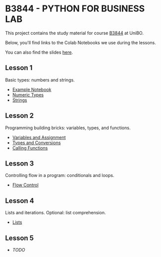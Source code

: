 # B3844 - PYTHON FOR BUSINESS LAB

This project contains the study material for course [B3844](https://www.unibo.it/it/didattica/insegnamenti/insegnamento/2023/498527) at UniBO.

Below, you'll find links to the Colab Notebooks we use during the lessons.

You can also find the slides [here](https://github.com/nusco/python-unibo/tree/main/slides).

## Lesson 1

Basic types: numbers and strings.

* [Example Notebook](https://colab.research.google.com/drive/1sn0WoCjkyXYWrlqDqVkBTkOabNrpvJpO?usp=sharing)
* [Numeric Types](https://colab.research.google.com/drive/1J60qwVDosBBzm68Y0_E9-lQoJEJ1Tcru?usp=sharing)
* [Strings](https://colab.research.google.com/drive/18rHLPPqsBqmmsU7lSFdOwhCcTu2T_n7j?usp=sharing)

## Lesson 2

Programming building bricks: variables, types, and functions.

* [Variables and Assignment](https://colab.research.google.com/drive/130mCdixMCivT0HyGysj9Uu964aTAUMWo?usp=sharing)
* [Types and Conversions](https://colab.research.google.com/drive/17fI38CinpEAc4g-2G9FzRmmaiXKi8J_t?usp=sharing)
* [Calling Functions](https://colab.research.google.com/drive/1kUvRuwcltvr4f15RtC4pAxuxXodnMPKN?usp=sharing)

## Lesson 3

Controlling flow in a program: conditionals and loops.

* [Flow Control](https://colab.research.google.com/drive/1-5YYVnIi3lK0Wmi9pipzvgKgYHSmYYiP?usp=sharing)

## Lesson 4

Lists and iterations. Optional: list comprehension.

* [Lists](https://colab.research.google.com/drive/1Zpa3zleWmsde7OAcDFifcY7wqGr-nR8W?usp=sharing)

## Lesson 5

* _TODO_
